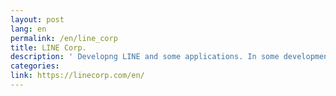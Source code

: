 ```yaml
---
layout: post
lang: en
permalink: /en/line_corp
title: LINE Corp.
description: ' Developng LINE and some applications. In some development department, possible remote working one day per one month. Hiring now '
categories: 
link: https://linecorp.com/en/
---
```

